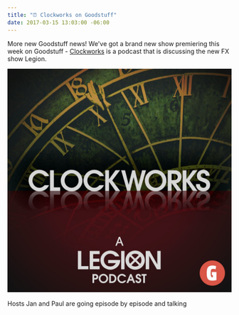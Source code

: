 ```yaml
---
title: "⏰ Clockworks on Goodstuff"
date: 2017-03-15 13:03:00 -06:00
---
```


More new Goodstuff news! We've got a brand new show premiering this week on Goodstuff - [Clockworks](http://goodstuff.fm/clockworks/) is a podcast that is discussing the new FX show Legion.

![artwork-clockworks-fe8706.jpg](/uploads/artwork-clockworks-fe8706.jpg)

Hosts Jan and Paul are going episode by episode and talking 